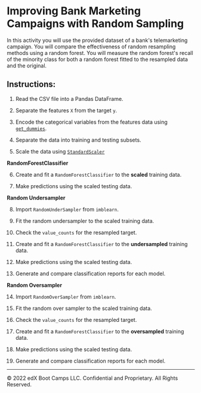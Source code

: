 # Improving Bank Marketing Campaigns with Random Sampling

In this activity you will use the provided dataset of a bank's telemarketing campaign. You will compare the effectiveness of random resampling methods using a random forest. You will measure the random forest's recall of the minority class for both a random forest fitted to the resampled data and the original.


## Instructions:

1. Read the CSV file into a Pandas DataFrame.

2. Separate the features `X` from the target `y`.

3. Encode the categorical variables from the features data using [`get_dummies`](https://pandas.pydata.org/pandas-docs/stable/reference/api/pandas.get_dummies.html).

4. Separate the data into training and testing subsets.

5. Scale the data using [`StandardScaler`](https://scikit-learn.org/stable/modules/generated/sklearn.preprocessing.StandardScaler.html)

**RandomForestClassifier**

6. Create and fit a `RandomForestClassifier` to the **scaled** training data.

7.  Make predictions using the scaled testing data.

**Random Undersampler**

8. Import `RandomUnderSampler` from `imblearn`.

9. Fit the random undersampler to the scaled training data.

10. Check the `value_counts` for the resampled target.

11. Create and fit a `RandomForestClassifier` to the **undersampled** training data.

12. Make predictions using the scaled testing data.

13. Generate and compare classification reports for each model.

**Random Oversampler**

14. Import `RandomOverSampler` from `imblearn`.

15. Fit the random over sampler to the scaled training data.

16. Check the `value_counts` for the resampled target.

17. Create and fit a `RandomForestClassifier` to the **oversampled** training data.

18. Make predictions using the scaled testing data.

19. Generate and compare classification reports for each model.

---

© 2022 edX Boot Camps LLC. Confidential and Proprietary. All Rights Reserved.
